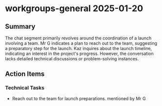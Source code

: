 # workgroups-general 2025-01-20

## Summary
The chat segment primarily revolves around the coordination of a launch involving a team. Mr G indicates a plan to reach out to the team, suggesting a preparatory step for the launch. Kaz inquires about the launch timeline, indicating an interest in the project's progress. However, the conversation lacks detailed technical discussions or problem-solving instances.

## Action Items

### Technical Tasks
- Reach out to the team for launch preparations. mentioned by Mr G